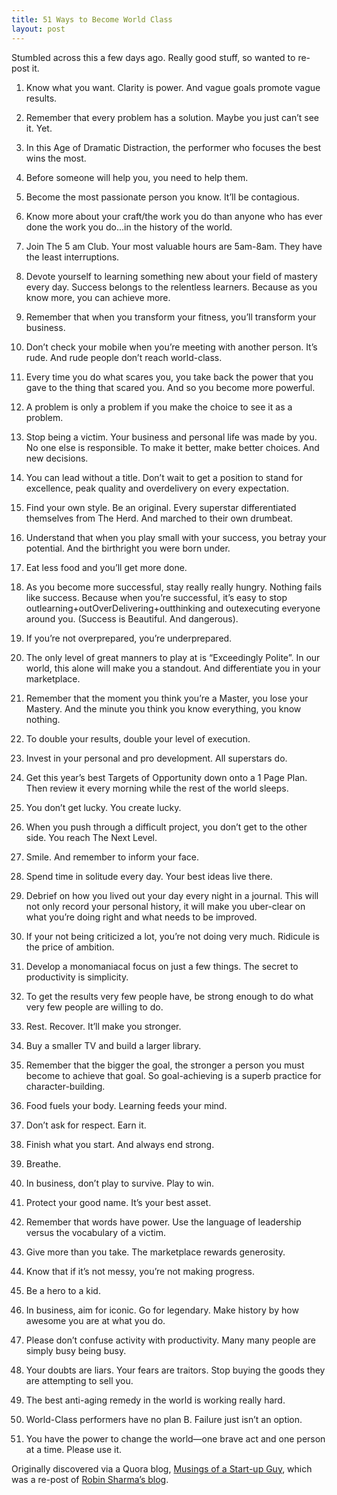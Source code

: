 ```yaml
---
title: 51 Ways to Become World Class
layout: post
---
```


Stumbled across this a few days ago. Really good stuff, so wanted to re-post it.

1. Know what you want. Clarity is power. And vague goals promote vague results.

2. Remember that every problem has a solution. Maybe you just can’t see it. Yet.

3. In this Age of Dramatic Distraction, the performer who focuses the best wins the most.

4. Before someone will help you, you need to help them.

5. Become the most passionate person you know. It’ll be contagious.

6. Know more about your craft/the work you do than anyone who has ever done the work you do…in the history of the world.

7. Join The 5 am Club. Your most valuable hours are 5am-8am. They have the least interruptions.

8.  Devote yourself to learning something new about your field of mastery every day. Success belongs to the relentless learners. Because as you know more, you can achieve more.

9. Remember that when you transform your fitness, you’ll transform your business.

10. Don’t check your mobile when you’re meeting with another person. It’s rude. And rude people don’t reach world-class.

11. Every time you do what scares you, you take back the power that you gave to the thing that scared you. And so you become more powerful.

12. A problem is only a problem if you make the choice to see it as a problem.

13. Stop being a victim. Your business and personal life was made by you. No one else is responsible. To make it better, make better choices. And new decisions.

14. You can lead without a title. Don’t wait to get a position to stand for excellence, peak quality and overdelivery on every expectation.

15. Find your own style. Be an original. Every superstar differentiated themselves from The Herd. And marched to their own drumbeat.

16. Understand that when you play small with your success, you betray your potential. And the birthright you were born under.

17. Eat less food and you’ll get more done.

18. As you become more successful, stay really really hungry. Nothing fails like success. Because when you’re successful, it’s easy to stop outlearning+outOverDelivering+outthinking and outexecuting everyone around you. (Success is Beautiful. And dangerous).

19. If you’re not overprepared, you’re underprepared.

20. The only level of great manners to play at is “Exceedingly Polite”. In our world, this alone will make you a standout. And differentiate you in your marketplace.

21. Remember that the moment you think you’re a Master, you lose your Mastery. And the minute you think you know everything, you know nothing.

22. To double your results, double your level of execution.

23. Invest in your personal and pro development. All superstars do.

24. Get this year’s best Targets of Opportunity down onto a 1 Page Plan. Then review it every morning while the rest of the world sleeps.

25. You don’t get lucky. You create lucky.

26. When you push through a difficult project, you don’t get to the other side. You reach The Next Level.

27. Smile. And remember to inform your face.

28. Spend time in solitude every day. Your best ideas live there.

29. Debrief on how you lived out your day every night in a journal. This will not only record your personal history, it will make you uber-clear on what you’re doing right and what needs to be improved.

30. If your not being criticized a lot, you’re not doing very much. Ridicule is the price of ambition.

31. Develop a monomaniacal focus on just a few things. The secret to productivity is simplicity.

32. To get the results very few people have, be strong enough to do what very few people are willing to do.

33. Rest. Recover. It’ll make you stronger.

34. Buy a smaller TV and build a larger library.

35. Remember that the bigger the goal, the stronger a person you must become to achieve that goal. So goal-achieving is a superb practice for character-building.

36. Food fuels your body. Learning feeds your mind.

37. Don’t ask for respect. Earn it.

38. Finish what you start. And always end strong.

39. Breathe.

40. In business, don’t play to survive. Play to win.

41. Protect your good name. It’s your best asset.

42. Remember that words have power. Use the language of leadership versus the vocabulary of a victim.

43. Give more than you take. The marketplace rewards generosity.

44. Know that if it’s not messy, you’re not making progress.

45. Be a hero to a kid.

46. In business, aim for iconic. Go for legendary. Make history by how awesome you are at what you do.

47. Please don’t confuse activity with productivity. Many many people are simply busy being busy.

48. Your doubts are liars. Your fears are traitors. Stop buying the goods they are attempting to sell you.

49. The best anti-aging remedy in the world is working really hard.

50. World-Class performers have no plan B. Failure just isn’t an option.

51. You have the power to change the world—one brave act 
and one person at a time. Please use it.

Originally discovered via a Quora blog, [Musings of a Start-up Guy](http://bit.ly/12JvhH0), which was a re-post of [Robin Sharma’s blog](http://bit.ly/12Jvqu3).
